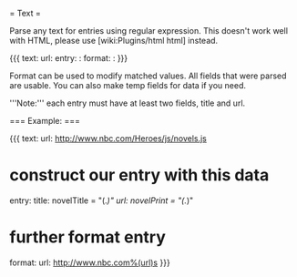 = Text =

Parse any text for entries using regular expression. This doesn't work well with HTML, please use [wiki:Plugins/html html] instead.

{{{
text:
  url: <url>
  entry:
    <field>: <regexp to match value>
  format:
    <field>: <python string formatting>
}}}

Format can be used to modify matched values. All fields that were parsed are usable. You can also make temp fields for data if you need.

'''Note:''' each entry must have at least two fields, title and url.

=== Example: ===

{{{
text:
  url: http://www.nbc.com/Heroes/js/novels.js
  # construct our entry with this data
  entry:
    title: novelTitle = "(.*)"
    url: novelPrint = "(.*)"
  # further format entry
  format:
    url: http://www.nbc.com%(url)s
}}}